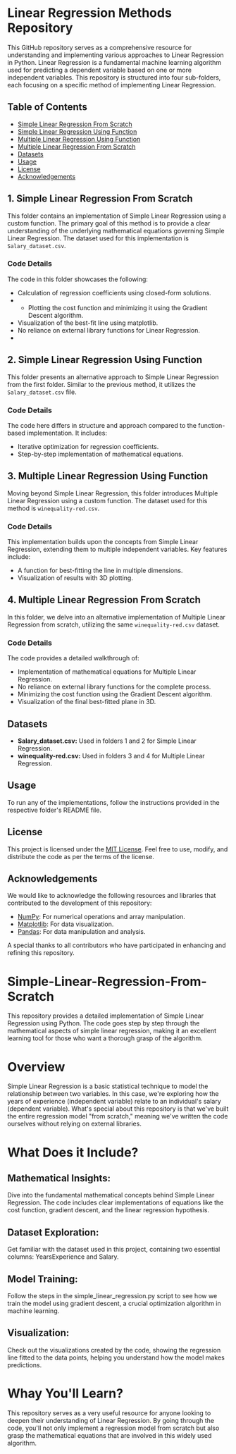 # Linear Regression Methods Repository

This GitHub repository serves as a comprehensive resource for understanding and implementing various approaches to Linear Regression in Python. Linear Regression is a fundamental machine learning algorithm used for predicting a dependent variable based on one or more independent variables. This repository is structured into four sub-folders, each focusing on a specific method of implementing Linear Regression.

## Table of Contents

- [Simple Linear Regression From Scratch](#1-simple-linear-regression-from-scratch)
- [Simple Linear Regression Using Function](#2-simple-linear-regression-using-function)
- [Multiple Linear Regression Using Function](#3-multiple-linear-regression-using-function)
- [Multiple Linear Regression From Scratch](#4-multiple-linear-regression-from-scratch)
- [Datasets](#datasets)
- [Usage](#usage)
- [License](#license)
- [Acknowledgements](#acknowledgements)

## 1. Simple Linear Regression From Scratch 
This folder contains an implementation of Simple Linear Regression using a custom function. The primary goal of this method is to provide a clear understanding of the underlying mathematical equations governing Simple Linear Regression. The dataset used for this implementation is `Salary_dataset.csv`.

### Code Details

The code in this folder showcases the following:
- Calculation of regression coefficients using closed-form solutions.
- - Plotting the cost function and minimizing it using the Gradient Descent algorithm.
- Visualization of the best-fit line using matplotlib.
- No reliance on external library functions for Linear Regression.
- 
## 2. Simple Linear Regression Using Function

This folder presents an alternative approach to Simple Linear Regression from the first folder. Similar to the previous method, it utilizes the `Salary_dataset.csv` file.

### Code Details

The code here differs in structure and approach compared to the function-based implementation. It includes:
- Iterative optimization for regression coefficients.
- Step-by-step implementation of mathematical equations.

## 3. Multiple Linear Regression Using Function

Moving beyond Simple Linear Regression, this folder introduces Multiple Linear Regression using a custom function. The dataset used for this method is `winequality-red.csv`.

### Code Details

This implementation builds upon the concepts from Simple Linear Regression, extending them to multiple independent variables. Key features include:
- A function for best-fitting the line in multiple dimensions.
- Visualization of results with 3D plotting.

## 4. Multiple Linear Regression From Scratch

In this folder, we delve into an alternative implementation of Multiple Linear Regression from scratch, utilizing the same `winequality-red.csv` dataset.

### Code Details

The code provides a detailed walkthrough of:
- Implementation of mathematical equations for Multiple Linear Regression.
- No reliance on external library functions for the complete process.
- Minimizing the cost function using the Gradient Descent algorithm.
- Visualization of the final best-fitted plane in 3D.

## Datasets

- **Salary_dataset.csv:** Used in folders 1 and 2 for Simple Linear Regression.
- **winequality-red.csv:** Used in folders 3 and 4 for Multiple Linear Regression.

## Usage

To run any of the implementations, follow the instructions provided in the respective folder's README file.

## License

This project is licensed under the [MIT License](LICENSE). Feel free to use, modify, and distribute the code as per the terms of the license.

## Acknowledgements

We would like to acknowledge the following resources and libraries that contributed to the development of this repository:

- [NumPy](https://numpy.org/): For numerical operations and array manipulation.
- [Matplotlib](https://matplotlib.org/): For data visualization.
- [Pandas](https://pandas.pydata.org/): For data manipulation and analysis.

A special thanks to all contributors who have participated in enhancing and refining this repository.


















# Simple-Linear-Regression-From-Scratch
This repository provides a detailed implementation of Simple Linear Regression using Python. The code goes step by step through the mathematical aspects of simple linear regression, making it an excellent learning tool for those who want a thorough grasp of the algorithm.

# Overview

Simple Linear Regression is a basic statistical technique to model the relationship between two variables. In this case, we're exploring how the years of experience (independent variable) relate to an individual's salary (dependent variable). What's special about this repository is that we've built the entire regression model "from scratch," meaning we've written the code ourselves without relying on external libraries.

# What Does it Include?

## Mathematical Insights: 
Dive into the fundamental mathematical concepts behind Simple Linear Regression. The code includes clear implementations of equations like the cost function, gradient descent, and the linear regression hypothesis.

## Dataset Exploration: 
Get familiar with the dataset used in this project, containing two essential columns: YearsExperience and Salary.

## Model Training: 
Follow the steps in the simple_linear_regression.py script to see how we train the model using gradient descent, a crucial optimization algorithm in machine learning.

## Visualization: 
Check out the visualizations created by the code, showing the regression line fitted to the data points, helping you understand how the model makes predictions.

# Whay You'll Learn?
This repository serves as a very useful resource for anyone looking to deepen their understanding of Linear Regression. By going through the code, you'll not only implement a regression model from scratch but also grasp the mathematical equations that are involved in this widely used algorithm.
